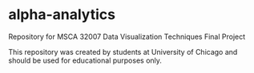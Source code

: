 # alpha-analytics
Repository for MSCA 32007 Data Visualization Techniques Final Project

This repository was created by students at University of Chicago and should be used for educational purposes only.
